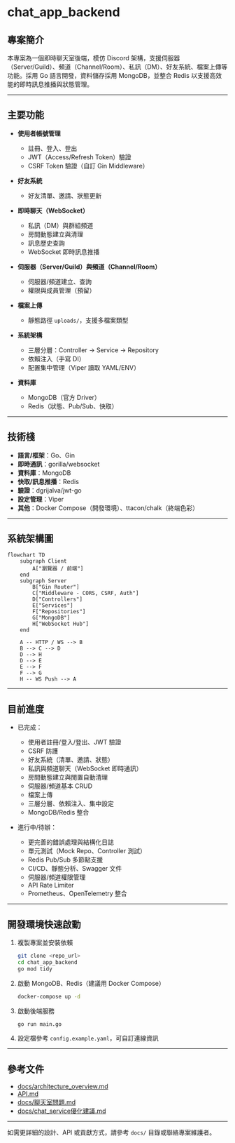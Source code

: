 # chat_app_backend

## 專案簡介

本專案為一個即時聊天室後端，模仿 Discord 架構，支援伺服器（Server/Guild）、頻道（Channel/Room）、私訊（DM）、好友系統、檔案上傳等功能。採用 Go 語言開發，資料儲存採用 MongoDB，並整合 Redis 以支援高效能的即時訊息推播與狀態管理。

---

## 主要功能

- **使用者帳號管理**
  - 註冊、登入、登出
  - JWT（Access/Refresh Token）驗證
  - CSRF Token 驗證（自訂 Gin Middleware）

- **好友系統**
  - 好友清單、邀請、狀態更新

- **即時聊天（WebSocket）**
  - 私訊（DM）與群組頻道
  - 房間動態建立與清理
  - 訊息歷史查詢
  - WebSocket 即時訊息推播

- **伺服器（Server/Guild）與頻道（Channel/Room）**
  - 伺服器/頻道建立、查詢
  - 權限與成員管理（預留）

- **檔案上傳**
  - 靜態路徑 `uploads/`，支援多檔案類型

- **系統架構**
  - 三層分層：Controller → Service → Repository
  - 依賴注入（手寫 DI）
  - 配置集中管理（Viper 讀取 YAML/ENV）

- **資料庫**
  - MongoDB（官方 Driver）
  - Redis（狀態、Pub/Sub、快取）

---

## 技術棧

- **語言/框架**：Go、Gin
- **即時通訊**：gorilla/websocket
- **資料庫**：MongoDB
- **快取/訊息推播**：Redis
- **驗證**：dgrijalva/jwt-go
- **設定管理**：Viper
- **其他**：Docker Compose（開發環境）、ttacon/chalk（終端色彩）

---

## 系統架構圖

```mermaid
flowchart TD
    subgraph Client
        A["瀏覽器 / 前端"]
    end
    subgraph Server
        B["Gin Router"]
        C["Middleware - CORS, CSRF, Auth"]
        D["Controllers"]
        E["Services"]
        F["Repositories"]
        G["MongoDB"]
        H["WebSocket Hub"]
    end

    A -- HTTP / WS --> B
    B --> C --> D
    D --> H
    D --> E
    E --> F
    F --> G
    H -- WS Push --> A
```

---

## 目前進度

- 已完成：
  - 使用者註冊/登入/登出、JWT 驗證
  - CSRF 防護
  - 好友系統（清單、邀請、狀態）
  - 私訊與頻道聊天（WebSocket 即時通訊）
  - 房間動態建立與閒置自動清理
  - 伺服器/頻道基本 CRUD
  - 檔案上傳
  - 三層分層、依賴注入、集中設定
  - MongoDB/Redis 整合

- 進行中/待辦：
  - 更完善的錯誤處理與結構化日誌
  - 單元測試（Mock Repo、Controller 測試）
  - Redis Pub/Sub 多節點支援
  - CI/CD、靜態分析、Swagger 文件
  - 伺服器/頻道權限管理
  - API Rate Limiter
  - Prometheus、OpenTelemetry 整合

---

## 開發環境快速啟動

1. 複製專案並安裝依賴
   ```bash
   git clone <repo_url>
   cd chat_app_backend
   go mod tidy
   ```

2. 啟動 MongoDB、Redis（建議用 Docker Compose）
   ```bash
   docker-compose up -d
   ```

3. 啟動後端服務
   ```bash
   go run main.go
   ```

4. 設定檔參考 `config.example.yaml`，可自訂連線資訊

---

## 參考文件

- [docs/architecture_overview.md](docs/architecture_overview.md)
- [API.md](API.md)
- [docs/聊天室問題.md](docs/聊天室問題.md)
- [docs/chat_service優化建議.md](docs/chat_service優化建議.md)

---

如需更詳細的設計、API 或貢獻方式，請參考 `docs/` 目錄或聯絡專案維護者。
